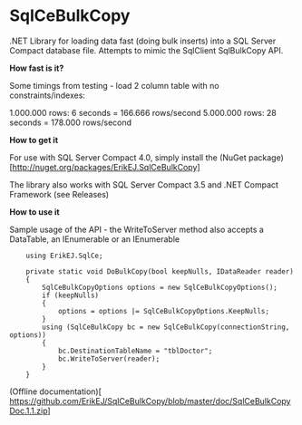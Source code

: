 # SqlCeBulkCopy
.NET Library for loading data fast (doing bulk inserts) into a SQL Server Compact database file. Attempts to mimic the SqlClient SqlBulkCopy API.

**How fast is it?**

Some  timings from testing - load 2 column table with no constraints/indexes:

1.000.000 rows: 6 seconds = 166.666 rows/second
5.000.000 rows: 28 seconds = 178.000 rows/second

**How to get it**

For use with SQL Server Compact 4.0, simply install the (NuGet package)[http://nuget.org/packages/ErikEJ.SqlCeBulkCopy]

The library also works with SQL Server Compact 3.5 and .NET Compact Framework (see Releases)

**How to use it**


Sample usage of the API - the WriteToServer method also accepts a DataTable, an IEnumerable or an IEnumerable<T>


        using ErikEJ.SqlCe;

        private static void DoBulkCopy(bool keepNulls, IDataReader reader)
        {
            SqlCeBulkCopyOptions options = new SqlCeBulkCopyOptions();
            if (keepNulls)
            {
                options = options |= SqlCeBulkCopyOptions.KeepNulls;
            }
            using (SqlCeBulkCopy bc = new SqlCeBulkCopy(connectionString, options))
            {
                bc.DestinationTableName = "tblDoctor";
                bc.WriteToServer(reader);
            }
        }

(Offline documentation)[ https://github.com/ErikEJ/SqlCeBulkCopy/blob/master/doc/SqlCeBulkCopyDoc.1.1.zip]
